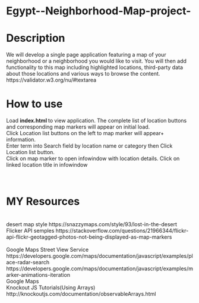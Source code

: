 # Egypt--Neighborhood-Map-project-
<h1>Description</h1>
We will develop a single page application featuring a map of your neighborhood or a neighborhood you would like to visit. You will then add functionality to this map including highlighted locations, third-party data about those locations and various ways to browse the content.
</br>
https://validator.w3.org/nu/#textarea

<h1>How to use</h1>
Load <strong>index.html </strong>to view application. The complete list of location buttons and corresponding map markers will appear on initial load.
<br>
Click Location list buttons on the left to  map marker will appear+ information.
<br>
Enter term into Search field  by location name or category then Click Location list button.
<br>
Click on map marker to open infowindow with location details. Click on linked location title in infowindow 
<br></br>
<br>

<h1>MY  Resources</h1>
</br>
desert map style 
https://snazzymaps.com/style/93/lost-in-the-desert
</br>
Flicker API semples
https://stackoverflow.com/questions/21966344/flickr-api-flickr-geotagged-photos-not-being-displayed-as-map-markers
</br></br>
Google Maps Street View Service
https://developers.google.com/maps/documentation/javascript/examples/place-radar-search
https://developers.google.com/maps/documentation/javascript/examples/marker-animations-iteration

</br>
Google Maps
</br>
Knockout JS Tutorials(Using Arrays)
http://knockoutjs.com/documentation/observableArrays.html
</br>
</br>
